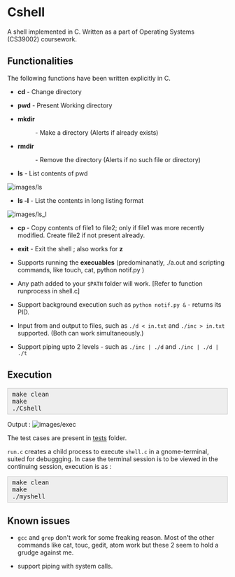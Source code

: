 # Cshell

A shell implemented in C. Written as a part of Operating Systems (CS39002) coursework.

## Functionalities

 The following functions have been written explicitly in C.

* **cd**  - Change directory

* **pwd** - Present Working directory

* **mkdir <dir>** - Make a directory (Alerts if already exists)

* **rmdir <dir>** - Remove the directory (Alerts if no such file or directory)

* **ls** - List contents of pwd

 ![images/ls](images/ls.png)

* **ls -l** - List the contents in long listing format

 ![images/ls_l](images/ls_l.png)

* **cp <file1> <file2>** - Copy contents of file1 to file2; only if file1 was more recently modified. Create file2 if not present already.

* **exit** - Exit the shell ; also works for **z**

* Supports running the **execuables** (predominanatly, ./a.out and scripting commands, like touch, cat, python notif.py )

 * Any path added to your `$PATH` folder will work. [Refer to function runprocess in shell.c]

 * Support background execution such as `python notif.py &`  - returns its PID.

 * Input from and output to files, such as `./d < in.txt` and `./inc > in.txt` supported. (Both can work simultaneously.)

 * Support piping upto 2 levels - such as `./inc | ./d` and `./inc | ./d | ./t `


## Execution

<pre style="background: rgb(238, 238, 238); border: 1px solid rgb(204, 204, 204); padding: 5px 10px;">make clean
make
./Cshell</pre>

Output :
![images/exec](images/exec.png)

The test cases are present in [tests](tests/) folder.

`run.c` creates a child process to execute `shell.c` in a gnome-terminal, suited for debuggging. In case the terminal session is to be viewed in the continuing session, execution is as :

<pre style="background: rgb(238, 238, 238); border: 1px solid rgb(204, 204, 204); padding: 5px 10px;">make clean
make
./myshell</pre>

## Known issues

* `gcc` and `grep` don't work for some freaking reason. Most of the other commands like cat, touc, gedit, atom work but these 2 seem to hold a grudge against me.

* support piping with system calls.
